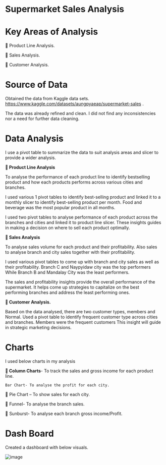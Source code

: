 # Supermarket Sales Analysis

# Key Areas of Analysis

	Product Line Analysis.

	Sales Analysis.

	Customer Analysis.

# Source of Data

Obtained the data from Kaggle data sets. https://www.kaggle.com/datasets/aungpyaeap/supermarket-sales  . 

The data was already refined and clean. I did not find any inconsistencies nor a need for further data cleaning.

# Data Analysis

I use a pivot table to summarize the data to suit analysis areas and slicer to provide a wider analysis.

**	Product Line Analysis**

To analyse the performance of each product line to identify bestselling product and how each products performs across various cities and branches.

I used various 1 pivot tables to identify best-selling product and linked it to a monthly slicer to identify best-selling product per month. Food and beverage was the most popular product in all months. 

I used two pivot tables to analyse performance of each product across the branches and cities and linked it to product line slicer. 
These insights guides in making a decision on where to sell each product optimally.

**	Sales Analysis**

To analyse sales volume for each product and their profitability. Also sales to analyse branch and city sales together with their profitability.

I used various pivot tables to come up with branch and city sales as well as their profitability. Branch C and Naypyidaw city was the top performers While Branch B and Mandalay City was the least performers.

The sales and profitability insights provide the overall performance of the supermarket. It helps come up strategies to capitalize on the best performing branches and address the least performing ones.

**	Customer Analysis.**

Based on the data analysed, there are two customer types, members and Normal. Used a pivot table to identify frequent customer type across cities and branches. Members were the frequent customers This insight will guide in strategic marketing decisions.



# Charts

I used below charts in my analysis

**	Column Charts**-  To track the sales and gross income for each product line.

	Bar Chart- To analyse the profit for each city.

	Pie Chart – To show sales for each city.

	Funnel- To analyse the branch sales.

	Sunburst- To analyse each branch gross income/Profit.

# Dash Board

Created a dashboard with below visuals. 

![image](https://github.com/CpaKimm/EVERYTHING-DATA--EXCEL-PROJECT/assets/154010253/fbbeb8d4-eb63-4e02-914a-b367eaa81e5d)

